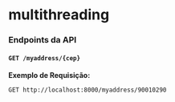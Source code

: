 # multithreading

### Endpoints da API

#### `GET /myaddress/{cep}`

**Exemplo de Requisição:**
```
GET http://localhost:8000/myaddress/90010290
```
